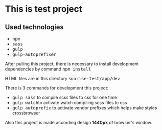 <h1>This is test project</h1>
<h2>Used technologies</h2>
<ul>
  <li><tt>npm</tt></li>
  <li><tt>sass</tt></li>
  <li><tt>gulp</tt></li>
  <li><tt>gulp-autoprefixer</tt></li>
</ul>
<p>After pulling this project, there is necessary to install development dependencies by command <tt>npm install</tt></p>
<p>HTML files are in this directory <tt>sunrise-test/app/dev</tt></p>
There is 3 commands for development this project:
<ul>
  <li><tt>gulp sass</tt> to compile scss files to css for one time</li>
  <li><tt>gulp watch</tt>to activate watch compiling scss files to css </li>
  <li><tt>gulp autoprefix</tt> to activate vendor prefixes which helps make styles crossbrowser</li>
</ul>
Also this project is made according design <strong>1440px</strong> of browser's window.
